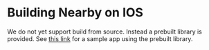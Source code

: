 # Building Nearby on IOS

We do not yet support build from source. Instead a prebuilt library is provided. See [this link](https://github.com/google/nearby/blob/master/connections/samples/ios/NearbyConnectionsExample/README.md) for a sample app using the prebuilt library.
